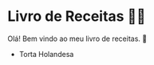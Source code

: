 # Livro de Receitas :man_cook:

Olá! Bem vindo ao meu livro de receitas. :clap:

- Torta Holandesa

